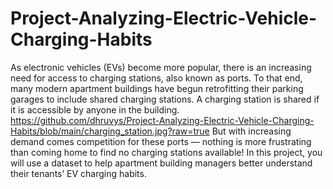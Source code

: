 # Project-Analyzing-Electric-Vehicle-Charging-Habits
As electronic vehicles (EVs) become more popular, there is an increasing need for access to charging stations, also known as ports. To that end, many modern apartment buildings have begun retrofitting their parking garages to include shared charging stations. A charging station is shared if it is accessible by anyone in the building.
https://github.com/dhruvys/Project-Analyzing-Electric-Vehicle-Charging-Habits/blob/main/charging_station.jpg?raw=true
But with increasing demand comes competition for these ports — nothing is more frustrating than coming home to find no charging stations available! In this project, you will use a dataset to help apartment building managers better understand their tenants’ EV charging habits.

